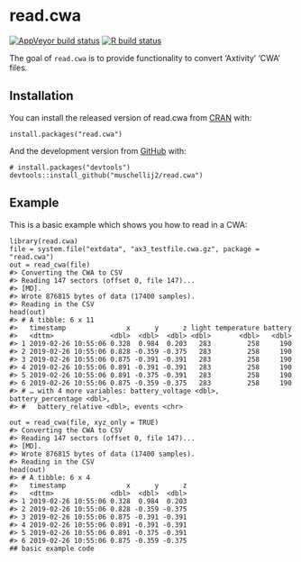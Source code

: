 
<!-- README.md is generated from README.Rmd. Please edit that file -->

read.cwa
========

<!-- badges: start -->

[![AppVeyor build
status](https://ci.appveyor.com/api/projects/status/github/muschellij2/read-cwa?branch=master&svg=true)](https://ci.appveyor.com/project/muschellij2/read-cwa)
[![R build
status](https://github.com/muschellij2/read.cwa/workflows/R-CMD-check/badge.svg)](https://github.com/muschellij2/read.cwa/actions)
<!-- badges: end -->

The goal of `read.cwa` is to provide functionality to convert ‘Axtivity’
‘CWA’ files.

Installation
------------

You can install the released version of read.cwa from
[CRAN](https://CRAN.R-project.org) with:

    install.packages("read.cwa")

And the development version from [GitHub](https://github.com/) with:

    # install.packages("devtools")
    devtools::install_github("muschellij2/read.cwa")

Example
-------

This is a basic example which shows you how to read in a CWA:

    library(read.cwa)
    file = system.file("extdata", "ax3_testfile.cwa.gz", package = "read.cwa")
    out = read_cwa(file)
    #> Converting the CWA to CSV
    #> Reading 147 sectors (offset 0, file 147)...
    #> [MD].
    #> Wrote 876815 bytes of data (17400 samples).
    #> Reading in the CSV
    head(out)
    #> # A tibble: 6 x 11
    #>   timestamp               x      y      z light temperature battery
    #>   <dttm>              <dbl>  <dbl>  <dbl> <dbl>       <dbl>   <dbl>
    #> 1 2019-02-26 10:55:06 0.328  0.984  0.203   283         258     190
    #> 2 2019-02-26 10:55:06 0.828 -0.359 -0.375   283         258     190
    #> 3 2019-02-26 10:55:06 0.875 -0.391 -0.391   283         258     190
    #> 4 2019-02-26 10:55:06 0.891 -0.391 -0.391   283         258     190
    #> 5 2019-02-26 10:55:06 0.891 -0.375 -0.391   283         258     190
    #> 6 2019-02-26 10:55:06 0.875 -0.359 -0.375   283         258     190
    #> # … with 4 more variables: battery_voltage <dbl>, battery_percentage <dbl>,
    #> #   battery_relative <dbl>, events <chr>

    out = read_cwa(file, xyz_only = TRUE)
    #> Converting the CWA to CSV
    #> Reading 147 sectors (offset 0, file 147)...
    #> [MD].
    #> Wrote 876815 bytes of data (17400 samples).
    #> Reading in the CSV
    head(out)
    #> # A tibble: 6 x 4
    #>   timestamp               x      y      z
    #>   <dttm>              <dbl>  <dbl>  <dbl>
    #> 1 2019-02-26 10:55:06 0.328  0.984  0.203
    #> 2 2019-02-26 10:55:06 0.828 -0.359 -0.375
    #> 3 2019-02-26 10:55:06 0.875 -0.391 -0.391
    #> 4 2019-02-26 10:55:06 0.891 -0.391 -0.391
    #> 5 2019-02-26 10:55:06 0.891 -0.375 -0.391
    #> 6 2019-02-26 10:55:06 0.875 -0.359 -0.375
    ## basic example code
